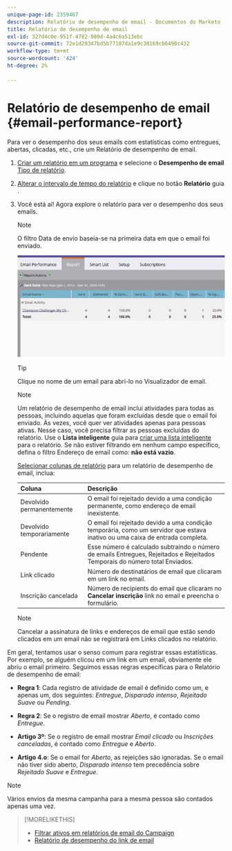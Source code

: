 ```yaml
---
unique-page-id: 2359467
description: Relatório de desempenho de email - Documentos do Marketo - Documentação do produto
title: Relatório de desempenho de email
exl-id: 327d4c0e-951f-4782-989d-4a4c6a513ebc
source-git-commit: 72e1d29347bd5b77107da1e9c30169cb6490c432
workflow-type: tm+mt
source-wordcount: '424'
ht-degree: 2%

---
```


# Relatório de desempenho de email {#email-performance-report}

Para ver o desempenho dos seus emails com estatísticas como entregues, abertas, clicadas, etc., crie um Relatório de desempenho de email.

1. [Criar um relatório em um programa](/help/marketo/product-docs/reporting/basic-reporting/creating-reports/create-a-report-in-a-program.md) e selecione o **Desempenho de email** [Tipo de relatório](/help/marketo/product-docs/reporting/basic-reporting/report-types/report-type-overview.md).
1. [Alterar o intervalo de tempo do relatório](/help/marketo/product-docs/reporting/basic-reporting/editing-reports/change-a-report-time-frame.md) e clique no botão **Relatório** guia .
1. Você está aí! Agora explore o relatório para ver o desempenho dos seus emails.

   >[!NOTE]
   >
   >O filtro Data de envio baseia-se na primeira data em que o email foi enviado.

   ![](assets/email-performance-report.png)

   >[!TIP]
   >
   >Clique no nome de um email para abri-lo no Visualizador de email.

   >[!NOTE]
   >
   >Um relatório de desempenho de email inclui atividades para todas as pessoas, incluindo aquelas que foram excluídas desde que o email foi enviado. Às vezes, você quer ver atividades apenas para pessoas ativas. Nesse caso, você precisa filtrar as pessoas excluídas do relatório. Use o **Lista inteligente** guia para [criar uma lista inteligente](/help/marketo/product-docs/core-marketo-concepts/smart-lists-and-static-lists/creating-a-smart-list/create-a-smart-list.md) para o relatório. Se não estiver filtrando em nenhum campo específico, defina o filtro Endereço de email como: **não está vazio**.

   [Selecionar colunas de relatório](/help/marketo/product-docs/reporting/basic-reporting/editing-reports/select-report-columns.md) para um relatório de desempenho de email, inclua:

   | Coluna | Descrição |
   |---|---|
   | Devolvido permanentemente | O email foi rejeitado devido a uma condição permanente, como endereço de email inexistente. |
   | Devolvido temporariamente | O email foi rejeitado devido a uma condição temporária, como um servidor que estava inativo ou uma caixa de entrada completa. |
   | Pendente | Esse número é calculado subtraindo o número de emails Entregues, Rejeitados e Rejeitados Temporais do número total Enviados. |
   | Link clicado | Número de destinatários de email que clicaram em um link no email. |
   | Inscrição cancelada | Número de recipients do email que clicaram no **Cancelar inscrição** link no email e preencha o formulário. |

   >[!NOTE]
   >
   >Cancelar a assinatura de links e endereços de email que estão sendo clicados em um email não se registrará em Links clicados no relatório.

Em geral, tentamos usar o senso comum para registrar essas estatísticas. Por exemplo, se alguém clicou em um link em um email, obviamente ele abriu o email primeiro. Seguimos essas regras específicas para o Relatório de desempenho de email:

* **Regra 1**: Cada registro de atividade de email é definido como um, e apenas um, dos seguintes: _Entregue_, _Disparado intenso_, _Rejeitado Suave_ ou _Pending_.

* **Regra 2**: Se o registro de email mostrar *Aberto*, é contado como *Entregue*.

* **Artigo 3º**: Se o registro de email mostrar _Email clicado_ ou _Inscrições canceladas_, é contado como _Entregue_ e _Aberto_.

* **Artigo 4.o**: Se o email for _Aberto_, as rejeições são ignoradas. Se o email não tiver sido aberto, _Disparado intenso_ tem precedência sobre _Rejeitado Suave_ e _Entregue_.

>[!NOTE]
>
>Vários envios da mesma campanha para a mesma pessoa são contados apenas uma vez.

>[!MORELIKETHIS]
>
>* [Filtrar ativos em relatórios de email do Campaign](/help/marketo/product-docs/reporting/basic-reporting/report-activity/filter-assets-in-a-campaign-email-reports.md)
>* [Relatório de desempenho do link de email](/help/marketo/product-docs/email-marketing/email-programs/email-program-data/email-link-performance-report.md)

